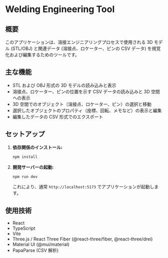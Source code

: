 # Welding Engineering Tool

## 概要

このアプリケーションは、溶接エンジニアリングプロセスで使用される 3D モデル (STL/OBJ) と関連データ (溶接点、ロケーター、ピンの CSV データ) を視覚化および編集するためのツールです。

## 主な機能

*   STL および OBJ 形式の 3D モデルの読み込みと表示
*   溶接点、ロケーター、ピンの位置を示す CSV データの読み込みと 3D 空間への表示
*   3D 空間でのオブジェクト（溶接点、ロケーター、ピン）の選択と移動
*   選択したオブジェクトのプロパティ（座標、回転、メモなど）の表示と編集
*   編集したデータの CSV 形式でのエクスポート

## セットアップ

1.  **依存関係のインストール:**
    ```bash
    npm install
    ```

2.  **開発サーバーの起動:**
    ```bash
    npm run dev
    ```
    これにより、通常 `http://localhost:5173` でアプリケーションが起動します。

## 使用技術

*   React
*   TypeScript
*   Vite
*   Three.js / React Three Fiber (@react-three/fiber, @react-three/drei)
*   Material UI (@mui/material)
*   PapaParse (CSV 解析)